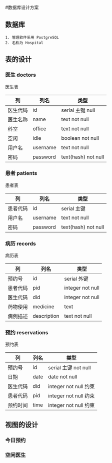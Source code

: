 
#数据库设计方案

## 数据库
    1. 管理软件采用 PostgreSQL
    2. 名称为 Hospital


## 表的设计

### 医生 doctors
医生表

列 | 列名 | 类型
---| ---| ---
医生代码 | id | serial 主键 null
医生名称 | name | text  not null
科室  | office |  text  not null
空闲  | idle |  boolean  not null
用户名 | username |  text  not null
密码  | password | text(hash) not null

### 患者 patients
患者表

列 | 列名 | 类型
---| --- | ---
患者代码| id      | serial 主键
用户名 | username | text not null
密码  | password  |  text(hash) not null

### 病历 records
病历表


列   | 列名 | 类型
-----|-----|------
预约号| id  | serial 外键
患者代码| pid | integer not null
医生代码| did | integer not null
药物使用| medicine | text
病例描述| description | text not null



### 预约 reservations
预约表

列 | 列名 | 类型
--- | --- | ---
预约号 | id | serial 主键 not null
日期   | date | date not null
医生代码 | did | integer not null 约束
患者代码 | pid | integer not null 约束
预约时间 | time | integer not null 约束


## 视图的设计

### 今日预约
### 空闲医生




